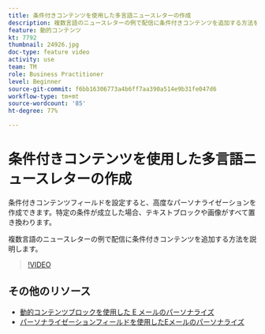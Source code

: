 ```yaml
---
title: 条件付きコンテンツを使用した多言語ニュースレターの作成
description: 複数言語のニュースレターの例で配信に条件付きコンテンツを追加する方法を説明します。
feature: 動的コンテンツ
kt: 7792
thumbnail: 24926.jpg
doc-type: feature video
activity: use
team: TM
role: Business Practitioner
level: Beginner
source-git-commit: f6bb16306773a4b6ff7aa390a514e9b31fe047d6
workflow-type: tm+mt
source-wordcount: '85'
ht-degree: 77%

---
```



# 条件付きコンテンツを使用した多言語ニュースレターの作成

条件付きコンテンツフィールドを設定すると、高度なパーソナライゼーションを作成できます。特定の条件が成立した場合、テキストブロックや画像がすべて置き換わります。

複数言語のニュースレターの例で配信に条件付きコンテンツを追加する方法を説明します。

>[!VIDEO](https://video.tv.adobe.com/v/24926?quality=12)

## その他のリソース

* [動的コンテンツブロックを使用した E メールのパーソナライズ](/help/content-creation/personalize-using-dynamic-content-blocks.md)
* [パーソナライゼーションフィールドを使用したEメールのパーソナライズ](/help/content-creation/personalize-emails-using-personalization-fields.md)
